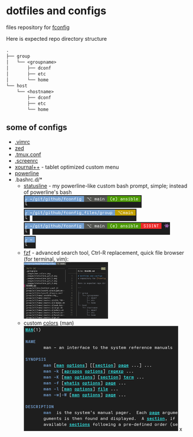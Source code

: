 # dotfiles and configs
files repository for [fconfig](https://github.com/goloshubov/fconfig)

Here is expected repo directory structure

```
.
├── group
│   └── <groupname>
│       ├── dconf
│       ├── etc
│       └── home
└── host
    └── <hostname>
        ├── dconf
        ├── etc
        └── home
```

## some of configs
- [.vimrc](group/all/home/.vimrc)
- [zed](group/workstations/home/.var/app/dev.zed.Zed/config/settings.json)
- [.tmux.conf](group/all/home/.tmux.conf)
- [.screenrc](group/all/home/.screenrc)
- [xournal++](group/workstations/home/.var/app/com.github.xournalpp.xournalpp/config/xournalpp/toolbar.ini) - tablet optimized custom menu
- [powerline](group/workstations/home/.config/powerline)
- .bashrc.d/*
  - [statusline](group/workstations/home/.bashrc.d/z99_statusline.sh) - my powerline-like custom bash prompt, simple; instead of powerline's bash\
    ![img](.images/statusline_git_0.png)\
    ![img](.images/statusline_git_1.png)\
    ![img](.images/statusline_git_2.png)\
    ![img](.images/statusline_git_3.png)
  - [fzf](group/workstations/home/.bashrc.d/fzf.sh) - advanced search tool, Ctrl-R replacement, quick file browser (for terminal, vim):\
    <img src=".images/fzf_file_browser.png" width="50%" height="50%">
  - custom [colors](group/all/home/.bashrc.d/LESS_TERMCAP.sh) (man)\
    ![img](.images/man_colors.png)
x

